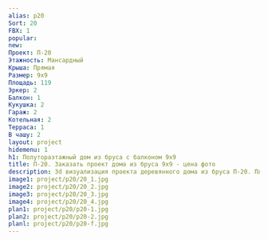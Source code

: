 ```yaml
---
alias: p20
Sort: 20
FBX: 1
popular: 
new: 
Проект: П-20
Этажность: Мансардный
Крыша: Прямая
Размер: 9х9
Площадь: 119
Эркер: 2
Балкон: 1
Кукушка: 2
Гараж: 2
Котельная: 2
Терраса: 1
В чашу: 2
layout: project
hidemenu: 1
h1: Полутораэтажный дом из бруса с балконом 9х9
title: П-20. Заказать проект дома из бруса 9х9 - цена фото
description: 3d визуализация проекта деревянного дома из бруса П-20. Площадь 119 м2, размер 9х9. Вы можете внести любые изменения в проект.
image1: project/p20/20_1.jpg
image2: project/p20/20_2.jpg
image3: project/p20/20_3.jpg
image4: project/p20/20_4.jpg
plan1: project/p20/p20-1.jpg
plan2: project/p20/p20-2.jpg
planl: project/p20/p20-f.jpg
---
```

